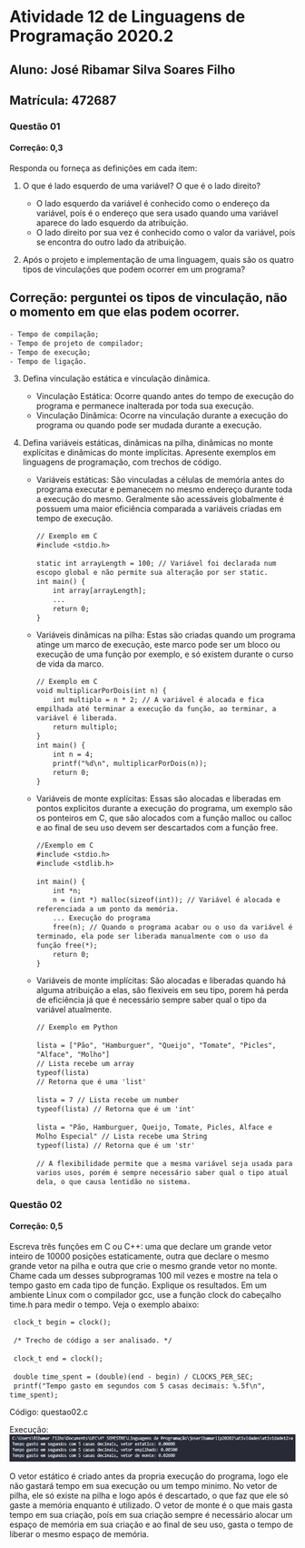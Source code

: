 # Atividade 12 de Linguagens de Programação 2020.2

## Aluno: José Ribamar Silva Soares Filho
## Matrícula: 472687

### Questão 01
#### Correção: 0,3

Responda ou forneça as definições em cada item:

1. O que é lado esquerdo de uma variável? O que é o lado direito?

    + O lado esquerdo da variável é conhecido como o endereço da variável, poís é o endereço que sera usado quando uma variável aparece do lado esquerdo da atribuição.
    + O lado direito por sua vez é conhecido como o valor da variável, poís se encontra do outro lado da atribuição.

2. Após o projeto e implementação de uma linguagem, quais são os quatro tipos de vinculações que podem ocorrer em um programa?
## Correção: perguntei os tipos de vinculação, não o momento em que elas podem ocorrer.

    - Tempo de compilação;
    - Tempo de projeto de compilador;
    - Tempo de execução;
    - Tempo de ligação.

3. Defina vinculação estática e vinculação dinâmica.

    - Vinculação Estática: Ocorre quando antes do tempo de execução do programa e permanece inalterada por toda sua execução.
    - Vinculação Dinâmica: Ocorre na vinculação durante a execução do programa ou quando pode ser mudada durante a execução.

4. Defina variáveis estáticas, dinâmicas na pilha, dinâmicas no monte explícitas e dinâmicas do monte implícitas. Apresente exemplos em linguagens de programação, com trechos de código.

    - Variáveis estáticas: São vinculadas a células de memória antes do programa executar e pemanecem no mesmo endereço durante toda a execução do mesmo. Geralmente são acessáveis globalmente é possuem uma maior eficiência comparada a variáveis criadas em tempo de execução.
        ```
        // Exemplo em C
        #include <stdio.h>

        static int arrayLength = 100; // Variável foi declarada num escopo global e não permite sua alteração por ser static.
        int main() {
            int array[arrayLength];
            ...
            return 0;
        }
        ```
    - Variáveis dinâmicas na pilha: Estas são criadas quando um programa atinge um marco de execução, este marco pode ser um bloco ou execução de uma função por exemplo, e só existem durante o curso de vida da marco.
        ```
        // Exemplo em C
        void multiplicarPorDois(int n) {
            int multiplo = n * 2; // A variável é alocada e fica empilhada até terminar a execução da função, ao terminar, a variável é liberada.
            return multiplo;
        }
        int main() {
            int n = 4;
            printf("%d\n", multiplicarPorDois(n));
            return 0;
        }
        ```
    - Variáveis de monte explícitas: Essas são alocadas e liberadas em pontos explicitos durante a execução do programa, um exemplo são os ponteiros em C, que são alocados com a função malloc ou calloc e ao final de seu uso devem ser descartados com a função free.
        ```
        //Exemplo em C
        #include <stdio.h>
        #include <stdlib.h>

        int main() {
            int *n;
            n = (int *) malloc(sizeof(int)); // Variável é alocada e referenciada a um ponto da memória.
            ... Execução do programa
            free(n); // Quando o programa acabar ou o uso da variável é terminado, ela pode ser liberada manualmente com o uso da função free(*);
            return 0;
        }
        ```
    - Variáveis de monte implícitas: São alocadas e liberadas quando há alguma atribuição a elas, são flexiveis em seu tipo, porem há perda de eficiência já que é necessário sempre saber qual o tipo da variável atualmente.
        ```
        // Exemplo em Python

        lista = ["Pão", "Hamburguer", "Queijo", "Tomate", "Picles", "Alface", "Molho"] 
        // Lista recebe um array
        typeof(lista) 
        // Retorna que é uma 'list'

        lista = 7 // Lista recebe um number
        typeof(lista) // Retorna que é um 'int'

        lista = "Pão, Hamburguer, Queijo, Tomate, Picles, Alface e Molho Especial" // Lista recebe uma String
        typeof(lista) // Retorna que é um 'str'

        // A flexibilidade permite que a mesma variável seja usada para varios usos, porém é sempre necessário saber qual o tipo atual dela, o que causa lentidão no sistema.
        ```

### Questão 02
#### Correção: 0,5

Escreva três funções em C ou C++: uma que declare um grande vetor inteiro de 10000 posições estaticamente, outra que declare o mesmo grande vetor na pilha e outra que crie o mesmo grande vetor no monte. Chame cada um desses subprogramas 100 mil vezes e mostre na tela o tempo gasto em cada tipo de função. Explique os resultados. Em um ambiente Linux com o compilador gcc, use a função clock do cabeçalho time.h para medir o tempo. Veja o exemplo abaixo:
```
 clock_t begin = clock();
 
 /* Trecho de código a ser analisado. */
 
 clock_t end = clock();
 
 double time_spent = (double)(end - begin) / CLOCKS_PER_SEC;
 printf("Tempo gasto em segundos com 5 casas decimais: %.5f\n", time_spent);
```

Código: questao02.c

Execução: !['execute'](Capturar.PNG)

O vetor estático é criado antes da propria execução do programa, logo ele não gastará tempo em sua execução ou um tempo minimo. No vetor de pilha, ele só existe na pilha e logo após é descartado, o que faz que ele só gaste a memória enquanto é utilizado. O vetor de monte é o que mais gasta tempo em sua criação, poís em sua criação sempre é necessário alocar um espaço de memória em sua criação e ao final de seu uso, gasta o tempo de liberar o mesmo espaço de memória.
